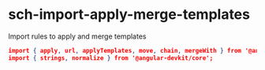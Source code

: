 # sch-import-apply-merge-templates

Import rules to apply and merge templates

```json
import { apply, url, applyTemplates, move, chain, mergeWith } from '@angular-devkit/schematics';
import { strings, normalize } from '@angular-devkit/core';
```
